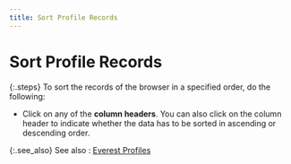 ```yaml
---
title: Sort Profile Records
---
```


# Sort Profile Records


{:.steps}
To sort the records of the browser in a specified  order, do the following:

- Click on any  of the **column headers**. You can  also click on the column header to indicate whether the data has to be  sorted in ascending or descending order.



{:.see_also}
See also
: [Everest Profiles]({{site.wwe_baseurl}}/everest-client/ui/everest-profiles/everest_profiles.html)
